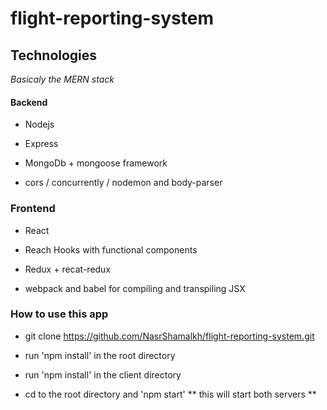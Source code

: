 # flight-reporting-system
## Technologies ##
*Basicaly the MERN stack*
#### Backend ###
- Nodejs

- Express

- MongoDb + mongoose framework

- cors / concurrently / nodemon and body-parser

### Frontend ###

- React

- Reach Hooks with functional components

- Redux + recat-redux

- webpack and babel for compiling and transpiling JSX


### How to use this app ###

 - git clone https://github.com/NasrShamalkh/flight-reporting-system.git

 - run 'npm install' in the root directory
  
 - run 'npm install' in the client directory
  
 - cd to the root directory and 'npm start' ** this will start both servers **
